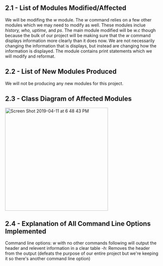 ## 2.1 - List of Modules Modified/Affected

We will be modifing the *w* module. The *w* command relies on a few other modules which we may need to modify as well. These modules inclue *history, who, uptime,* and *ps*. The main module modified will be *w.c* though because the bulk of our project will be making sure that the *w* command displays information more clearly than it does now. We are not necessarily changing the information that is displays, but instead are changing how the information is displayed. The module contains print statements which we will modify and reformat. 

## 2.2 - List of New Modules Produced

We will not be producing any new modules for this project.

## 2.3 - Class Diagram of Affected Modules

<img width="337" alt="Screen Shot 2019-04-11 at 6 48 43 PM" src="https://user-images.githubusercontent.com/23061329/56006718-e6447880-5c8a-11e9-91f7-dcccd102b15b.png">

## 2.4 - Explanation of All Command Line Options Implemented
Command line options:
*w* with no other commands following will output the header and relevent information in a clear table
*-h*: Removes the header from the output (defeats the purpose of our entire project but we're keeping it so there's another command line option)
